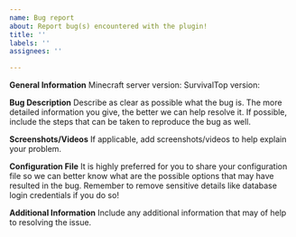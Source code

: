 ```yaml
---
name: Bug report
about: Report bug(s) encountered with the plugin!
title: ''
labels: ''
assignees: ''

---
```


**General Information**
Minecraft server version:
SurvivalTop version:

**Bug Description**
Describe as clear as possible what the bug is. The more detailed information you give, the better we can help resolve it. If possible, include the steps that can be taken to reproduce the bug as well.

**Screenshots/Videos**
If applicable, add screenshots/videos to help explain your problem.

**Configuration File**
It is highly preferred for you to share your configuration file so we can better know what are the possible options that may have resulted in the bug. Remember to remove sensitive details like database login credentials if you do so!

**Additional Information**
Include any additional information that may of help to resolving the issue.
